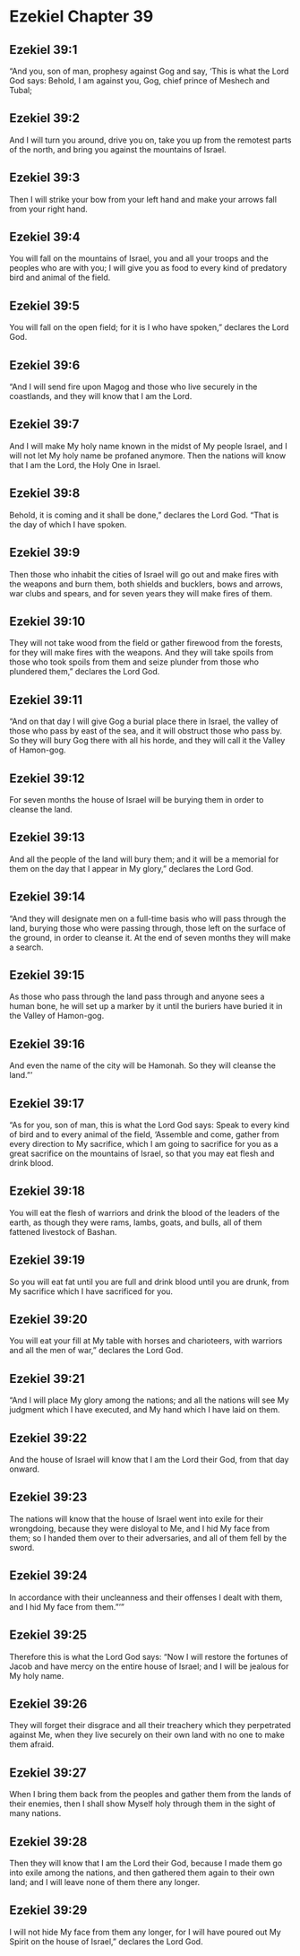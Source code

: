 # Ezekiel Chapter 39

## Ezekiel 39:1

“And you, son of man, prophesy against Gog and say, ‘This is what the Lord God says: Behold, I am against you, Gog, chief prince of Meshech and Tubal;

## Ezekiel 39:2

And I will turn you around, drive you on, take you up from the remotest parts of the north, and bring you against the mountains of Israel.

## Ezekiel 39:3

Then I will strike your bow from your left hand and make your arrows fall from your right hand.

## Ezekiel 39:4

You will fall on the mountains of Israel, you and all your troops and the peoples who are with you; I will give you as food to every kind of predatory bird and animal of the field.

## Ezekiel 39:5

You will fall on the open field; for it is I who have spoken,” declares the Lord God.

## Ezekiel 39:6

“And I will send fire upon Magog and those who live securely in the coastlands, and they will know that I am the Lord.

## Ezekiel 39:7

And I will make My holy name known in the midst of My people Israel, and I will not let My holy name be profaned anymore. Then the nations will know that I am the Lord, the Holy One in Israel.

## Ezekiel 39:8

Behold, it is coming and it shall be done,” declares the Lord God. “That is the day of which I have spoken.

## Ezekiel 39:9

Then those who inhabit the cities of Israel will go out and make fires with the weapons and burn them, both shields and bucklers, bows and arrows, war clubs and spears, and for seven years they will make fires of them.

## Ezekiel 39:10

They will not take wood from the field or gather firewood from the forests, for they will make fires with the weapons. And they will take spoils from those who took spoils from them and seize plunder from those who plundered them,” declares the Lord God.

## Ezekiel 39:11

“And on that day I will give Gog a burial place there in Israel, the valley of those who pass by east of the sea, and it will obstruct those who pass by. So they will bury Gog there with all his horde, and they will call it the Valley of Hamon-gog.

## Ezekiel 39:12

For seven months the house of Israel will be burying them in order to cleanse the land.

## Ezekiel 39:13

And all the people of the land will bury them; and it will be a memorial for them on the day that I appear in My glory,” declares the Lord God.

## Ezekiel 39:14

“And they will designate men on a full-time basis who will pass through the land, burying those who were passing through, those left on the surface of the ground, in order to cleanse it. At the end of seven months they will make a search.

## Ezekiel 39:15

As those who pass through the land pass through and anyone sees a human bone, he will set up a marker by it until the buriers have buried it in the Valley of Hamon-gog.

## Ezekiel 39:16

And even the name of the city will be Hamonah. So they will cleanse the land.”’

## Ezekiel 39:17

“As for you, son of man, this is what the Lord God says: Speak to every kind of bird and to every animal of the field, ‘Assemble and come, gather from every direction to My sacrifice, which I am going to sacrifice for you as a great sacrifice on the mountains of Israel, so that you may eat flesh and drink blood.

## Ezekiel 39:18

You will eat the flesh of warriors and drink the blood of the leaders of the earth, as though they were rams, lambs, goats, and bulls, all of them fattened livestock of Bashan.

## Ezekiel 39:19

So you will eat fat until you are full and drink blood until you are drunk, from My sacrifice which I have sacrificed for you.

## Ezekiel 39:20

You will eat your fill at My table with horses and charioteers, with warriors and all the men of war,” declares the Lord God.

## Ezekiel 39:21

“And I will place My glory among the nations; and all the nations will see My judgment which I have executed, and My hand which I have laid on them.

## Ezekiel 39:22

And the house of Israel will know that I am the Lord their God, from that day onward.

## Ezekiel 39:23

The nations will know that the house of Israel went into exile for their wrongdoing, because they were disloyal to Me, and I hid My face from them; so I handed them over to their adversaries, and all of them fell by the sword.

## Ezekiel 39:24

In accordance with their uncleanness and their offenses I dealt with them, and I hid My face from them.”’”

## Ezekiel 39:25

Therefore this is what the Lord God says: “Now I will restore the fortunes of Jacob and have mercy on the entire house of Israel; and I will be jealous for My holy name.

## Ezekiel 39:26

They will forget their disgrace and all their treachery which they perpetrated against Me, when they live securely on their own land with no one to make them afraid.

## Ezekiel 39:27

When I bring them back from the peoples and gather them from the lands of their enemies, then I shall show Myself holy through them in the sight of many nations.

## Ezekiel 39:28

Then they will know that I am the Lord their God, because I made them go into exile among the nations, and then gathered them again to their own land; and I will leave none of them there any longer.

## Ezekiel 39:29

I will not hide My face from them any longer, for I will have poured out My Spirit on the house of Israel,” declares the Lord God.
